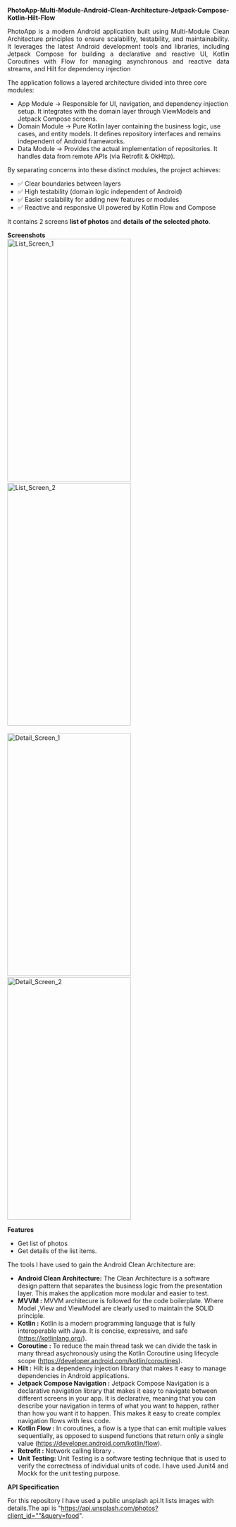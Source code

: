 **PhotoApp-Multi-Module-Android-Clean-Architecture-Jetpack-Compose-Kotlin-Hilt-Flow**
<p align="justify">
PhotoApp is a modern Android application built using Multi-Module Clean Architecture principles to ensure scalability, testability, and maintainability. It leverages the latest Android development tools and libraries, including Jetpack Compose for building a declarative and reactive UI, Kotlin Coroutines with Flow for managing asynchronous and reactive data streams, and Hilt for dependency injection
</p>

The application follows a layered architecture divided into three core modules:
- App Module → Responsible for UI, navigation, and dependency injection setup. It integrates with the domain layer through ViewModels and Jetpack Compose screens.
- Domain Module → Pure Kotlin layer containing the business logic, use cases, and entity models. It defines repository interfaces and remains independent of Android frameworks.
- Data Module → Provides the actual implementation of repositories. It handles data from remote APIs (via Retrofit & OkHttp).

By separating concerns into these distinct modules, the project achieves:
- ✅ Clear boundaries between layers
- ✅ High testability (domain logic independent of Android)
- ✅ Easier scalability for adding new features or modules
- ✅ Reactive and responsive UI powered by Kotlin Flow and Compose

It contains 2 screens **list of photos** and **details of the selected photo**.

**Screenshots** <br>
<img width="280" height="550" alt="List_Screen_1" src="https://github.com/user-attachments/assets/fd65c6a0-edba-424a-a137-370da41ea53d" /> &nbsp; <img width="280" height="550" alt="List_Screen_2" src="https://github.com/user-attachments/assets/3328cf47-a20f-4e3c-a360-35e234d7a546" /> <br/><br/>
<img width="280" height="550" alt="Detail_Screen_1" src="https://github.com/user-attachments/assets/3c2ad6f1-2bba-47ea-a761-de9ca41b14a2" /> &nbsp; <img width="280" height="550" alt="Detail_Screen_2" src="https://github.com/user-attachments/assets/985d1273-c388-40e7-bc73-b1edf167156c" />

**Features**
- Get list of photos
- Get details of the list items.

The tools I have used to gain the Android Clean Architecture are:

- **Android Clean Architecture:** The Clean Architecture is a software design pattern that separates the business logic from the presentation layer. This makes the application more modular and easier to test.
- **MVVM :** MVVM architecure is followed for the code boilerplate. Where Model ,View and ViewModel are clearly used to maintain the SOLID principle.
- **Kotlin :** Kotlin is a modern programming language that is fully interoperable with Java. It is concise, expressive, and safe (https://kotlinlang.org/).
- **Coroutine :** To reduce the main thread task we can divide the task in many thread asychronously using the Kotlin Coroutine using lifecycle scope (https://developer.android.com/kotlin/coroutines).
- **Hilt :** Hilt is a dependency injection library that makes it easy to manage dependencies in Android applications.
- **Jetpack Compose Navigation :** Jetpack Compose Navigation is a declarative navigation library that makes it easy to navigate between different screens in your app. It is declarative, meaning that you can describe your navigation in terms of what you want to happen, rather than how you want it to happen. This makes it easy to create complex navigation flows with less code.
- **Kotlin Flow :** In coroutines, a flow is a type that can emit multiple values sequentially, as opposed to suspend functions that return only a single value (https://developer.android.com/kotlin/flow).
- **Retrofit :** Network calling library .
- **Unit Testing:** Unit Testing is a software testing technique that is used to verify the correctness of individual units of code. I have used Junit4 and Mockk for the unit testing purpose.

**API Specification**

For this repository I have used a public unsplash api.It lists images with details.The api is "https://api.unsplash.com/photos?client_id=""&query=food".



